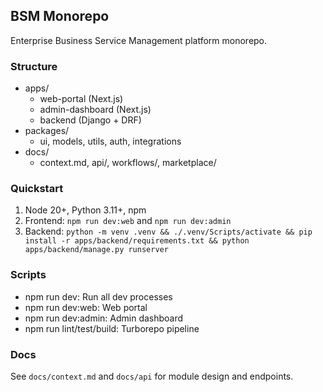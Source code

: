 ## BSM Monorepo

Enterprise Business Service Management platform monorepo.

### Structure
- apps/
  - web-portal (Next.js)
  - admin-dashboard (Next.js)
  - backend (Django + DRF)
- packages/
  - ui, models, utils, auth, integrations
- docs/
  - context.md, api/, workflows/, marketplace/

### Quickstart
1) Node 20+, Python 3.11+, npm
2) Frontend: `npm run dev:web` and `npm run dev:admin`
3) Backend: `python -m venv .venv && ./.venv/Scripts/activate && pip install -r apps/backend/requirements.txt && python apps/backend/manage.py runserver`

### Scripts
- npm run dev: Run all dev processes
- npm run dev:web: Web portal
- npm run dev:admin: Admin dashboard
- npm run lint/test/build: Turborepo pipeline

### Docs
See `docs/context.md` and `docs/api` for module design and endpoints.

